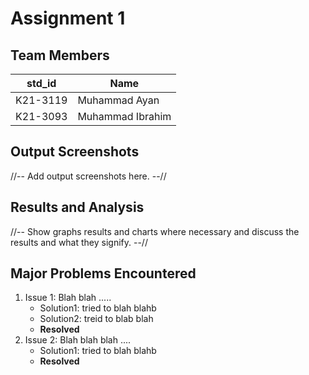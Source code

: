 # Assignment 1
## Team Members
|std_id|Name|
|--------|-|
|K21-3119|Muhammad Ayan|
|K21-3093|Muhammad Ibrahim|

## Output Screenshots
//-- Add output screenshots here. --//
## Results and Analysis
//-- Show graphs results and charts where necessary and discuss the results and what they signify. --// 
## Major Problems Encountered
1. Issue 1: Blah blah .....
    - Solution1: tried to blah blahb
    - Solution2: treid to blab blah
    - **Resolved**
3. Issue 2: Blah blah blah ....
    - Solution1: tried to blah blahb
    - **Resolved**
